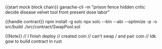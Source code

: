 {{start mock block chain}}
ganache-cli -m "prison fence hidden critic decide disease velvet tool front present dose labor"


{{handle contract}}
npm install -g solc
npx solc --bin --abi --optimize -p -o src/build ./src/contract/SwapPool.sol



{{Note}}
// I finish deploy
// created coin
// can't swap / and pair coin
// Idk gow to build contract in rust 